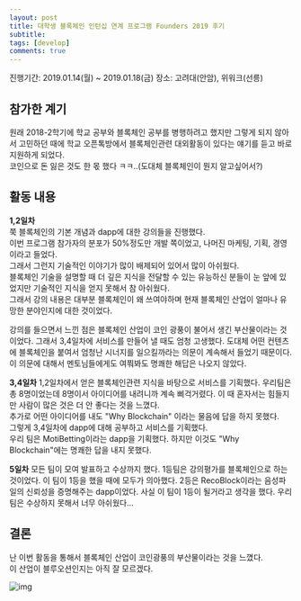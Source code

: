 ```yaml
---
layout: post
title: 대학생 블록체인 인턴십 연계 프로그램 Founders 2019 후기
subtitle: 
tags: [develop]
comments: true
---
```

진행기간: 2019.01.14(월) ~ 2019.01.18(금)
장소: 고려대(안암), 위워크(선릉)

## 참가한 계기
원래 2018-2학기에 학교 공부와 블록체인 공부를 병행하려고 했지만 그렇게 되지 않아서 고민하던 때에 학교 오픈톡방에서 블록체인관련 대외활동이 있다는 얘기를 듣고 바로 지원하게 되었다.  
코인으로 돈 잃은 것도 한 몫 했다 ㅋㅋ..(도대체 블록체인이 뭔지 알고싶어서?)  

## 활동 내용  
**1,2일차**  
쭉 블록체인의 기본 개념과 dapp에 대한 강의들을 진행했다.  
이번 프로그램 참가자의 분포가 50%정도만 개발 쪽이었고, 나머진 마케팅, 기획, 경영이라고 들었다.  
그래서 그런지 기술적인 이야기가 많이 배제되어 있어서 많이 아쉬웠다.  
블록체인 기술을 설명할 때 더 깊은 지식을 전달할 수 있는 유능하신 분들이 눈 앞에 있었지만 기술적인 지식을 얻지 못해서 참 아쉬웠다.  
그래서 강의 내용은 대부분 블록체인이 왜 쓰여야하며 현재 블록체인 산업이 얼마나 유망한 분야인지에 대한 것이었다.  

강의를 들으면서 느낀 점은 블록체인 산업이 코인 광풍이 불어서 생긴 부산물이라는 것이었다. 그래서 3,4일차에 서비스를 만들어 낼 때도 엄청 고생했다. 도대체 어떤 컨텐츠에 블록체인을 붙여서 엄청난 시너지를 일으킬까라는 의문이 계속해서 들었기 때문이다. 이 의문에 대해서 멘토님들에게도 여쭤봐도 명쾌한 해답은 나오지 않았다.  

**3,4일차**
1,2일차에서 얻은 블록체인관련 지식을 바탕으로 서비스를 기획했다. 우리팀은 총 8명이었는데 8명이서 아이디어를 내려니까 계속 삐걱거렸다. 이 때 혼자서는 힘들지만 사람이 많은 것은 더 안 좋다는 것을 느꼈다.  
추가로 어떤 아이디어를 내도 "Why Blockchain" 이라는 물음에 답을 하지 못했다.  
그렇게 3,4일차에 dapp에 대해 공부하고 서비스를 기획했다.  
우리 팀은 MotiBetting이라는 dapp을 기획했다. 하지만 이것도 "Why Blockchain"에는 명쾌한 답을 내지 못했다. 

**5일차**
모든 팀이 모여 발표하고 수상까지 했다. 1등팀은 강의평가를 블록체인으로 하는 것이었다. 이 팀이 1등을 했을 때에 모두가 의아했다. 2등은 RecoBlock이라는 음성파일의 신뢰성을 증명해주는 dapp이었다. 사실 이 팀이 1등이 될거라고 생각을 했다. 우리팀은 수상하지 못해서 너무 아쉬웠다...  

## 결론 
난 이번 활동을 통해서 블록체인 산업이 코인광풍의 부산물이라는 것을 느꼈다.  
이 산업이 블루오션인지는 아직 잘 모르겠다.  

![img]('/img/path.jpg')
